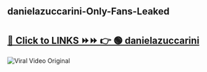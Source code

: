 
 ## danielazuccarini-Only-Fans-Leaked

# <h2><a href="https://clipsfans.com/danielazuccarini&ref=git">🔗 Click to LINKS ⏩⏩ 👉 🟢 danielazuccarini </a></h2>

<a href="https://clipsfans.com/danielazuccarini&ref=git" rel="nofollow" data-target="animated-image.originalLink"><img src="https://i.ibb.co.com/xMMVF88/686577567.gif" alt="Viral Video Original" style="max-width: 100%; display: inline-block;" data-target="animated-image.originalImage"></a>
